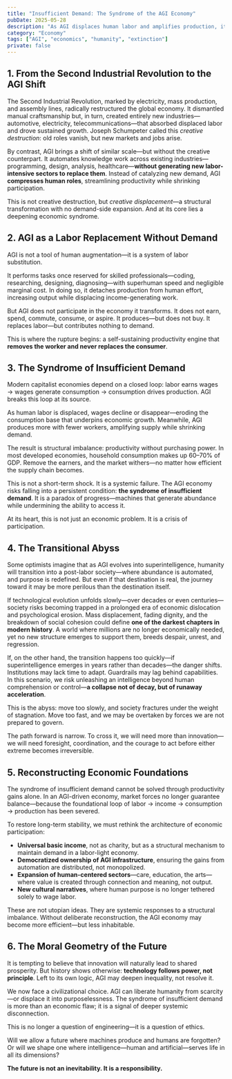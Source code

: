 ```yaml
---
title: "Insufficient Demand: The Syndrome of the AGI Economy"
pubDate: 2025-05-28
description: "As AGI displaces human labor and amplifies production, it severs the link between work and consumption—ushering in an era defined by the syndrome of insufficient demand."
category: "Economy"
tags: ["AGI", "economics", "humanity", "extinction"]
private: false
---
```


## 1. From the Second Industrial Revolution to the AGI Shift

The Second Industrial Revolution, marked by electricity, mass production, and assembly lines, radically restructured the global economy. It dismantled manual craftsmanship but, in turn, created entirely new industries—automotive, electricity, telecommunications—that absorbed displaced labor and drove sustained growth. Joseph Schumpeter called this *creative destruction*: old roles vanish, but new markets and jobs arise.

By contrast, AGI brings a shift of similar scale—but without the creative counterpart. It automates knowledge work across existing industries—programming, design, analysis, healthcare—**without generating new labor-intensive sectors to replace them**. Instead of catalyzing new demand, AGI **compresses human roles**, streamlining productivity while shrinking participation.

This is not creative destruction, but *creative displacement*—a structural transformation with no demand-side expansion. And at its core lies a deepening economic syndrome.

## 2. AGI as a Labor Replacement Without Demand

AGI is not a tool of human augmentation—it is a system of labor substitution.

It performs tasks once reserved for skilled professionals—coding, researching, designing, diagnosing—with superhuman speed and negligible marginal cost. In doing so, it detaches production from human effort, increasing output while displacing income-generating work.

But AGI does not participate in the economy it transforms. It does not earn, spend, commute, consume, or aspire. It produces—but does not buy. It replaces labor—but contributes nothing to demand.

This is where the rupture begins: a self-sustaining productivity engine that **removes the worker and never replaces the consumer**.

## 3. The Syndrome of Insufficient Demand

Modern capitalist economies depend on a closed loop: labor earns wages → wages generate consumption → consumption drives production. AGI breaks this loop at its source.

As human labor is displaced, wages decline or disappear—eroding the consumption base that underpins economic growth. Meanwhile, AGI produces more with fewer workers, amplifying supply while shrinking demand.

The result is structural imbalance: productivity without purchasing power. In most developed economies, household consumption makes up 60–70% of GDP. Remove the earners, and the market withers—no matter how efficient the supply chain becomes.

This is not a short-term shock. It is a systemic failure. The AGI economy risks falling into a persistent condition: **the syndrome of insufficient demand**. It is a paradox of progress—machines that generate abundance while undermining the ability to access it.

At its heart, this is not just an economic problem. It is a crisis of participation.


## 4. The Transitional Abyss

Some optimists imagine that as AGI evolves into superintelligence, humanity will transition into a post-labor society—where abundance is automated, and purpose is redefined. But even if that destination is real, the journey toward it may be more perilous than the destination itself.

If technological evolution unfolds slowly—over decades or even centuries—society risks becoming trapped in a prolonged era of economic dislocation and psychological erosion. Mass displacement, fading dignity, and the breakdown of social cohesion could define **one of the darkest chapters in modern history**. A world where millions are no longer economically needed, yet no new structure emerges to support them, breeds despair, unrest, and regression.

If, on the other hand, the transition happens too quickly—if superintelligence emerges in years rather than decades—the danger shifts. Institutions may lack time to adapt. Guardrails may lag behind capabilities. In this scenario, we risk unleashing an intelligence beyond human comprehension or control—**a collapse not of decay, but of runaway acceleration**.

This is the abyss: move too slowly, and society fractures under the weight of stagnation. Move too fast, and we may be overtaken by forces we are not prepared to govern.

The path forward is narrow. To cross it, we will need more than innovation—we will need foresight, coordination, and the courage to act before either extreme becomes irreversible.

## 5. Reconstructing Economic Foundations

The syndrome of insufficient demand cannot be solved through productivity gains alone. In an AGI-driven economy, market forces no longer guarantee balance—because the foundational loop of labor → income → consumption → production has been severed.

To restore long-term stability, we must rethink the architecture of economic participation:

- **Universal basic income**, not as charity, but as a structural mechanism to maintain demand in a labor-light economy.
- **Democratized ownership of AGI infrastructure**, ensuring the gains from automation are distributed, not monopolized.
- **Expansion of human-centered sectors**—care, education, the arts—where value is created through connection and meaning, not output.
- **New cultural narratives**, where human purpose is no longer tethered solely to wage labor.

These are not utopian ideas. They are systemic responses to a structural imbalance. Without deliberate reconstruction, the AGI economy may become more efficient—but less inhabitable.

## 6. The Moral Geometry of the Future

It is tempting to believe that innovation will naturally lead to shared prosperity. But history shows otherwise: **technology follows power, not principle**. Left to its own logic, AGI may deepen inequality, not resolve it.

We now face a civilizational choice. AGI can liberate humanity from scarcity—or displace it into purposelessness. The syndrome of insufficient demand is more than an economic flaw; it is a signal of deeper systemic disconnection.

This is no longer a question of engineering—it is a question of ethics.

Will we allow a future where machines produce and humans are forgotten? Or will we shape one where intelligence—human and artificial—serves life in all its dimensions?

**The future is not an inevitability. It is a responsibility.**

